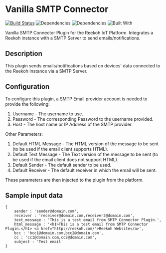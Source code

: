 # Vanilla SMTP Connector
[![Build Status](https://travis-ci.org/Reekoh/vanilla-smtp-connector.svg)](https://travis-ci.org/Reekoh/vanilla-smtp-connector)
![Dependencies](https://img.shields.io/david/Reekoh/vanilla-smtp-connector.svg)
![Dependencies](https://img.shields.io/david/dev/Reekoh/vanilla-smtp-connector.svg)
![Built With](https://img.shields.io/badge/built%20with-gulp-red.svg)

Vanilla SMTP Connector Plugin for the Reekoh IoT Platform. Integrates a Reekoh instance with a SMTP Server to send emails/notifications.

## Description
This plugin sends emails/notifications based on devices' data connected to the Reekoh Instance via a SMTP Server.

## Configuration
To configure this plugin, a SMTP Email provider account is needed to provide the following:

1. Username - The username to use.
2. Password - The corresponding Password to the username provided.
3. Host - The host name or IP Address of the SMTP provider.

Other Parameters:

1. Default HTML Message - The HTML version of the message to be sent (to be used if the email client supports HTML).
2. Default Text Message - The Text version of the message to be sent (to be used if the email client does not support HTML).
3. Default Sender - The default sender to be used.
4. Default Receiver -  The default receiver in which the email will be sent.

These parameters are then injected to the plugin from the platform.

## Sample input data
```
{
    sender : 'sender@domain.com',
    receiver : 'receiver@domain.com,receiver2@domain.com',
    text_message : 'This is a test email from SMTP Connector Plugin.',
    html_message : '<h1>This is a test email from SMTP Connector Plugin.</h1> <a href="http://reekoh.com/">Reekoh Website</a>',
    bcc : 'bcc1@domain.com,bcc2@domain.com',
    cc : 'cc1@domain.com,cc2@domain.com',
    subject : 'Test email'
}
```